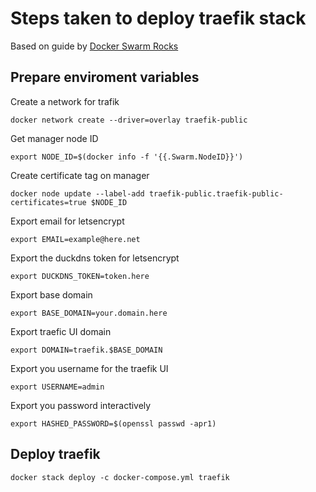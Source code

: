 # Steps taken to deploy traefik stack

Based on guide by [Docker Swarm Rocks](https://dockerswarm.rocks/traefik/)

## Prepare enviroment variables

Create a network for trafik

    docker network create --driver=overlay traefik-public

Get manager node ID

    export NODE_ID=$(docker info -f '{{.Swarm.NodeID}}')

Create certificate tag on manager

    docker node update --label-add traefik-public.traefik-public-certificates=true $NODE_ID

Export email for letsencrypt

    export EMAIL=example@here.net

Export the duckdns token for letsencrypt

    export DUCKDNS_TOKEN=token.here

Export base domain

    export BASE_DOMAIN=your.domain.here

Export traefic UI domain

    export DOMAIN=traefik.$BASE_DOMAIN

Export you username for the traefik UI

    export USERNAME=admin

Export you password interactively

    export HASHED_PASSWORD=$(openssl passwd -apr1)

## Deploy traefik

    docker stack deploy -c docker-compose.yml traefik
